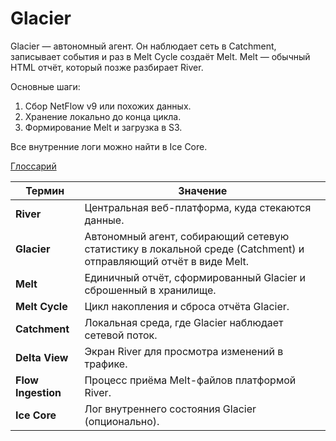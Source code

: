# Glacier

Glacier — автономный агент. Он наблюдает сеть в Catchment, записывает события и раз в Melt Cycle создаёт Melt. Melt — обычный HTML отчёт, который позже разбирает River.

Основные шаги:
1. Сбор NetFlow v9 или похожих данных.
2. Хранение локально до конца цикла.
3. Формирование Melt и загрузка в S3.

Все внутренние логи можно найти в Ice Core.

[Глоссарий](./glossary.md)

| Термин | Значение |
|--------|----------|
| **River** | Центральная веб-платформа, куда стекаются данные. |
| **Glacier** | Автономный агент, собирающий сетевую статистику в локальной среде (Catchment) и отправляющий отчёт в виде Melt. |
| **Melt** | Единичный отчёт, сформированный Glacier и сброшенный в хранилище. |
| **Melt Cycle** | Цикл накопления и сброса отчёта Glacier. |
| **Catchment** | Локальная среда, где Glacier наблюдает сетевой поток. |
| **Delta View** | Экран River для просмотра изменений в трафике. |
| **Flow Ingestion** | Процесс приёма Melt-файлов платформой River. |
| **Ice Core** | Лог внутреннего состояния Glacier (опционально). |

